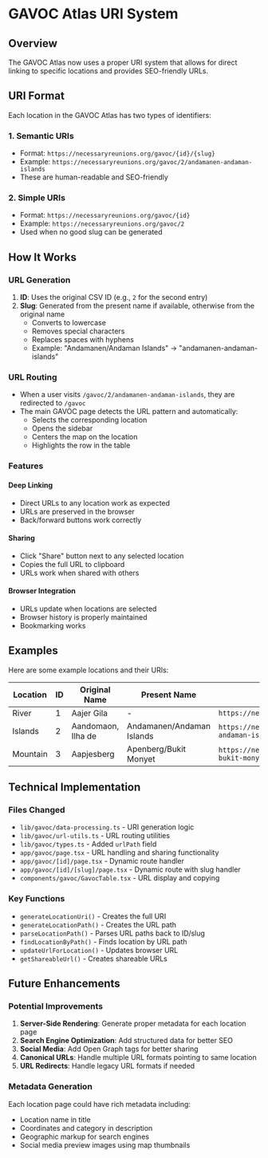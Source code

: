 # GAVOC Atlas URI System

## Overview

The GAVOC Atlas now uses a proper URI system that allows for direct linking to specific locations and provides SEO-friendly URLs.

## URI Format

Each location in the GAVOC Atlas has two types of identifiers:

### 1. Semantic URIs

- Format: `https://necessaryreunions.org/gavoc/{id}/{slug}`
- Example: `https://necessaryreunions.org/gavoc/2/andamanen-andaman-islands`
- These are human-readable and SEO-friendly

### 2. Simple URIs

- Format: `https://necessaryreunions.org/gavoc/{id}`
- Example: `https://necessaryreunions.org/gavoc/2`
- Used when no good slug can be generated

## How It Works

### URL Generation

1. **ID**: Uses the original CSV ID (e.g., `2` for the second entry)
2. **Slug**: Generated from the present name if available, otherwise from the original name
   - Converts to lowercase
   - Removes special characters
   - Replaces spaces with hyphens
   - Example: "Andamanen/Andaman Islands" → "andamanen-andaman-islands"

### URL Routing

- When a user visits `/gavoc/2/andamanen-andaman-islands`, they are redirected to `/gavoc`
- The main GAVOC page detects the URL pattern and automatically:
  - Selects the corresponding location
  - Opens the sidebar
  - Centers the map on the location
  - Highlights the row in the table

### Features

#### Deep Linking

- Direct URLs to any location work as expected
- URLs are preserved in the browser
- Back/forward buttons work correctly

#### Sharing

- Click "Share" button next to any selected location
- Copies the full URL to clipboard
- URLs work when shared with others

#### Browser Integration

- URLs update when locations are selected
- Browser history is properly maintained
- Bookmarking works

## Examples

Here are some example locations and their URIs:

| Location | ID  | Original Name      | Present Name              | URI                                                               |
| -------- | --- | ------------------ | ------------------------- | ----------------------------------------------------------------- |
| River    | 1   | Aajer Gila         | -                         | `https://necessaryreunions.org/gavoc/1/aajer-gila`                |
| Islands  | 2   | Aandomaon, Ilha de | Andamanen/Andaman Islands | `https://necessaryreunions.org/gavoc/2/andamanen-andaman-islands` |
| Mountain | 3   | Aapjesberg         | Apenberg/Bukit Monyet     | `https://necessaryreunions.org/gavoc/3/apenberg-bukit-monyet`     |

## Technical Implementation

### Files Changed

- `lib/gavoc/data-processing.ts` - URI generation logic
- `lib/gavoc/url-utils.ts` - URL routing utilities
- `lib/gavoc/types.ts` - Added `urlPath` field
- `app/gavoc/page.tsx` - URL handling and sharing functionality
- `app/gavoc/[id]/page.tsx` - Dynamic route handler
- `app/gavoc/[id]/[slug]/page.tsx` - Dynamic route with slug handler
- `components/gavoc/GavocTable.tsx` - URL display and copying

### Key Functions

- `generateLocationUri()` - Creates the full URI
- `generateLocationPath()` - Creates the URL path
- `parseLocationPath()` - Parses URL paths back to ID/slug
- `findLocationByPath()` - Finds location by URL path
- `updateUrlForLocation()` - Updates browser URL
- `getShareableUrl()` - Creates shareable URLs

## Future Enhancements

### Potential Improvements

1. **Server-Side Rendering**: Generate proper metadata for each location page
2. **Search Engine Optimization**: Add structured data for better SEO
3. **Social Media**: Add Open Graph tags for better sharing
4. **Canonical URLs**: Handle multiple URL formats pointing to same location
5. **URL Redirects**: Handle legacy URL formats if needed

### Metadata Generation

Each location page could have rich metadata including:

- Location name in title
- Coordinates and category in description
- Geographic markup for search engines
- Social media preview images using map thumbnails
